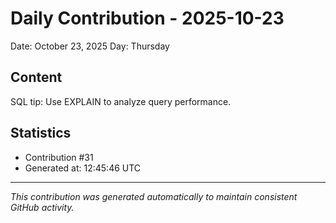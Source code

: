 # Daily Contribution - 2025-10-23

Date: October 23, 2025
Day: Thursday

## Content

SQL tip: Use EXPLAIN to analyze query performance.

## Statistics

- Contribution #31
- Generated at: 12:45:46 UTC

---
*This contribution was generated automatically to maintain consistent GitHub activity.*
